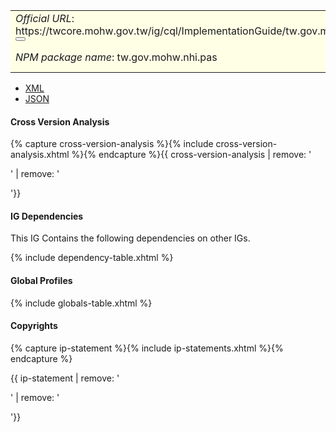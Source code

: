 <table class="grid rwd-table" style="background-color:#ffffe6;width: 100%;">
    <tbody>
    <tr>
      <td colspan="4"><i>Official URL</i>: <span class="copy-text">https://twcore.mohw.gov.tw/ig/cql/ImplementationGuide/tw.gov.mohw.nhi.cql<button title="" class="btn-copy" data-clipboard-text="https://twcore.mohw.gov.tw/ig/pas/ImplementationGuide/tw.gov.mohw.nhi.pas" data-original-title="複製URL"></button></span></td>
      <td><i>Version</i>:<span class="copy-text">0.0.1 <button title="" class="btn-copy" data-clipboard-text="https://twcore.mohw.gov.tw/ig/pas/ImplementationGuide/tw.gov.mohw.nhi.cql|0.0.1" data-original-title="複製含版本資訊的URL"></button></span></td>
    </tr>
    <tr>
      <td colspan="4"><i>NPM package name</i>: tw.gov.mohw.nhi.pas</td>
      <td><i>Computable Name</i>: <span style="font-family: monospace;">TWCQL</span></td>
    </tr>
  </tbody>
</table>

- [XML](ImplementationGuide-tw.gov.mohw.nhi.cql.xml)
- [JSON](ImplementationGuide-tw.gov.mohw.nhi.cql.json)

#### Cross Version Analysis

{% capture cross-version-analysis %}{% include cross-version-analysis.xhtml %}{% endcapture %}{{ cross-version-analysis | remove: '<p>' | remove: '</p>'}}

#### IG Dependencies

This IG Contains the following dependencies on other IGs.

{% include dependency-table.xhtml %}

#### Global Profiles

{% include globals-table.xhtml %}

#### Copyrights

{% capture ip-statement %}{% include ip-statements.xhtml %}{% endcapture %}

{{ ip-statement | remove: '<p>' | remove: '</p>'}}
